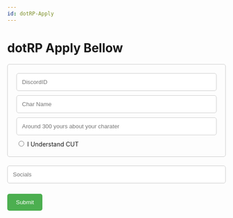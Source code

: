 ```yaml
---
id: dotRP-Apply
---
```


# dotRP Apply Bellow


<style>
  /* Add some basic styling to the form */
  form {
    margin: 20px 0;
    padding: 20px;
    border: 1px solid #ccc;
    border-radius: 5px;
  }

  /* Style the input fields */
  input[type="text"], input[type="email"] {
    width: 100%;
    padding: 12px;
    border: 1px solid #ccc;
    border-radius: 5px;
    margin-bottom: 10px;
  }

  /* Style the submit button */
  button[type="submit"] {
    background-color: #4CAF50;
    color: white;
    padding: 12px 20px;
    border: none;
    border-radius: 5px;
    cursor: pointer;
  }

  button[type="submit"]:hover {
    background-color: #45a049;
  }
</style>

<form onsubmit="handleFormSubmit(event)">
<input type="hidden" name="code" placeholder="GiegdHqaQKE2grIE-yL_ud7F9LBUZpy_ZCWeOTivD-5ZAzFunKRe3Q==" />

  <input type="text" name="DID" placeholder="DiscordID" />
  <input type="hidden" name="catID" placeholder="1027660616481112114"  />
  <input type="hidden" name="DG" placeholder="412414497790361602" />


<input type="hidden" name="STF" placeholder="955262072369868860"  />
  <input type="text" name="CNAME" placeholder="Char Name" />
  <input type="text" name="DESC" placeholder="Around 300 yours about your charater"  />
  <form>
  <input type="radio" name="CUT" id="cut" value="cut" />
  <label for="CUT">I Understand CUT</label><br>
  </form>
<input type="text" name="SM" placeholder="Socials" />
  

  
</form>

<button type="submit">Submit</button>
<script>
  function handleFormSubmit(event) {
    // Prevent the default form submission behavior
    event.preventDefault();

    // Get the form data
    const data = new FormData(event.target);

    // Use the data to make a GET request (or use any other method you want)
    fetch('https://apiv3.m2s.bz/api/dotrpapp?', {
      method: 'GET',
      body: data
    });
  }
</script>